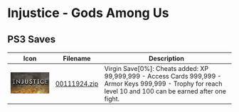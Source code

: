 # Injustice - Gods Among Us

## PS3 Saves

| Icon | Filename | Description |
|------|----------|-------------|
| ![Injustice - Gods Among Us](ICON0.PNG) | [00111924.zip](00111924.zip) | Virgin Save[0%]: Cheats added: XP 99,999,999 - Access Cards 999,999 - Armor Keys 999,999 - Trophy for reach level 10 and 100 can be earned after one fight. |
